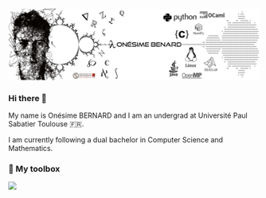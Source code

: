 <!--
**onbernard/onbernard** is a ✨ _special_ ✨ repository because its `README.md` (this file) appears on your GitHub profile.

Here are some ideas to get you started:

- 🔭 I’m currently working on ...
- 🌱 I’m currently learning ...
- 👯 I’m looking to collaborate on ...
- 🤔 I’m looking for help with ...
- 💬 Ask me about ...
- 📫 How to reach me: ...
- 😄 Pronouns: ...
- ⚡ Fun fact: ...
-->
[![Header](https://github.com/onbernard/onbernard/blob/main/Slide5.jpg "Header")]()

### Hi there 👋

My name is Onésime BERNARD and I am an undergrad at Université Paul Sabatier Toulouse 🇫🇷.

I am currently following a dual bachelor in Computer Science and Mathematics. 

### 🧰 My toolbox

![](https://img.shields.io/badge/OS-LINUX-informational?style=flat&logo=linux&logoColor=white&color=2bbc8a)
